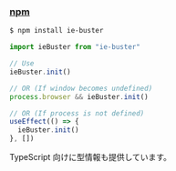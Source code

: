 ### [npm](https://www.npmjs.com/package/ie-buster)

```bash
$ npm install ie-buster
```

```js
import ieBuster from "ie-buster"

// Use
ieBuster.init()

// OR (If window becomes undefined)
process.browser && ieBuster.init()

// OR (If process is not defined)
useEffect(() => {
  ieBuster.init()
}, [])
```

TypeScript 向けに型情報も提供しています。
